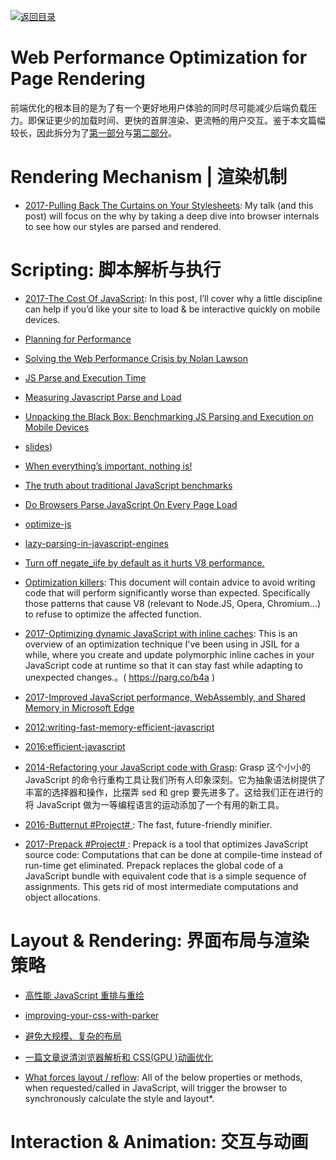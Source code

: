 [![返回目录](https://user-images.githubusercontent.com/5803001/38079637-ff0abcf0-3371-11e8-9b76-ad651620afc7.jpg)](https://github.com/wxyyxc1992/Awesome-Lists)

# Web Performance Optimization for Page Rendering

前端优化的根本目的是为了有一个更好地用户体验的同时尽可能减少后端负载压力。即保证更少的加载时间、更快的首屏渲染、更流畅的用户交互。鉴于本文篇幅较长，因此拆分为了[第一部分](.Web-Performance-Links.md)与[第二部分](./Web-Performance-Links.2.md)。

# Rendering Mechanism | 渲染机制

- [2017-Pulling Back The Curtains on Your Stylesheets](https://medium.freecodecamp.org/its-not-dark-magic-pulling-back-the-curtains-from-your-stylesheets-c8d677fa21b2): My talk (and this post) will focus on the why by taking a deep dive into browser internals to see how our styles are parsed and rendered.

# Scripting: 脚本解析与执行

- [2017-The Cost Of JavaScript](https://parg.co/UEm): In this post, I’ll cover why a little discipline can help if you’d like your site to load & be interactive quickly on mobile devices.

- [Planning for Performance](https://www.youtube.com/watch?v=RWLzUnESylc)

- [Solving the Web Performance Crisis by Nolan Lawson](https://twitter.com/MSEdgeDev/status/819985530775404544)

- [JS Parse and Execution Time](https://timkadlec.com/2014/09/js-parse-and-execution-time/)

- [Measuring Javascript Parse and Load](http://carlos.bueno.org/2010/02/measuring-javascript-parse-and-load.html)

- [Unpacking the Black Box: Benchmarking JS Parsing and Execution on Mobile Devices](https://www.safaribooksonline.com/library/view/velocity-conference-new/9781491900406/part78.html)

* [slides](https://speakerdeck.com/desp/unpacking-the-black-box-benchmarking-js-parsing-and-execution-on-mobile-devices))

- [When everything’s important, nothing is!](https://aerotwist.com/blog/when-everything-is-important-nothing-is/)

- [The truth about traditional JavaScript benchmarks](http://benediktmeurer.de/2016/12/16/the-truth-about-traditional-javascript-benchmarks/)

- [Do Browsers Parse JavaScript On Every Page Load](http://stackoverflow.com/questions/1096907/do-browsers-parse-javascript-on-every-page-load/)

- [optimize-js](https://github.com/nolanlawson/optimize-js)

- [lazy-parsing-in-javascript-engines](https://ariya.io/2012/07/lazy-parsing-in-javascript-engines)

- [Turn off negate_iife by default as it hurts V8 performance.](https://github.com/mishoo/UglifyJS2/issues/886)

* [Optimization killers](https://github.com/petkaantonov/bluebird/wiki/Optimization-killers): This document will contain advice to avoid writing code that will perform significantly worse than expected. Specifically those patterns that cause V8 (relevant to Node.JS, Opera, Chromium...) to refuse to optimize the affected function.

* [2017-Optimizing dynamic JavaScript with inline caches](https://parg.co/b4a): This is an overview of an optimization technique I've been using in JSIL for a while, where you create and update polymorphic inline caches in your JavaScript code at runtime so that it can stay fast while adapting to unexpected changes.。( https://parg.co/b4a )

* [2017-Improved JavaScript performance, WebAssembly, and Shared Memory in Microsoft Edge](https://parg.co/bfk)

- [2012:writing-fast-memory-efficient-javascript](https://www.smashingmagazine.com/2012/11/writing-fast-memory-efficient-javascript/)

- [2016:efficient-javascript](https://medium.com/@xilefmai/efficient-javascript-14a11651d563#.i6494k3bl)

- [2014-Refactoring your JavaScript code with Grasp](http://www.graspjs.com/blog/2014/01/07/refactoring-javascript-with-grasp): Grasp 这个小小的 JavaScript 的命令行重构工具让我们所有人印象深刻。它为抽象语法树提供了丰富的选择器和操作，比摆弄 sed 和 grep 要先进多了。这给我们正在进行的将 JavaScript 做为一等编程语言的运动添加了一个有用的新工具。

- [2016-Butternut #Project# ](https://github.com/Rich-Harris/butternut): The fast, future-friendly minifier.

- [2017-Prepack #Project# ](https://prepack.io/): Prepack is a tool that optimizes JavaScript source code: Computations that can be done at compile-time instead of run-time get eliminated. Prepack replaces the global code of a JavaScript bundle with equivalent code that is a simple sequence of assignments. This gets rid of most intermediate computations and object allocations.

# Layout & Rendering: 界面布局与渲染策略

- [高性能 JavaScript 重排与重绘](http://www.cnblogs.com/zichi/p/4720000.html)

- [improving-your-css-with-parker](http://csswizardry.com/2016/06/improving-your-css-with-parker/)

- [避免大规模、复杂的布局](https://developers.google.com/web/fundamentals/performance/rendering/?hl=zh-cn)

* [一篇文章说清浏览器解析和 CSS(GPU )动画优化](https://segmentfault.com/a/1190000008015671)

* [What forces layout / reflow](https://gist.github.com/paulirish/5d52fb081b3570c81e3a): All of the below properties or methods, when requested/called in JavaScript, will trigger the browser to synchronously calculate the style and layout\*.

# Interaction & Animation: 交互与动画
